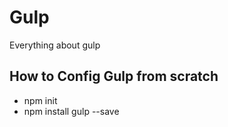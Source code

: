 # Gulp
Everything about gulp

## How to Config Gulp from scratch
* npm init
* npm install gulp --save
